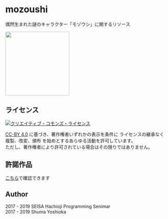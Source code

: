 # mozoushi

偶然生まれた謎のキャラクター「モゾウシ」に関するリソース

<img src="./mozoushi.svg" width="200"/>

## ライセンス

<a rel="license" href="http://creativecommons.org/licenses/by/4.0/"><img alt="クリエイティブ・コモンズ・ライセンス" style="border-width:0" src="https://i.creativecommons.org/l/by/4.0/88x31.png" /></a>

[CC-BY 4.0](http://creativecommons.org/licenses/by/4.0/) に基づき、著作権者いずれかの表示を条件に ライセンスの継承なく 複製、改変、頒布 を始めとするあらゆる活動を許可しています。  
ただし、著作権者により許可されている場合はその限りではありません。

## 許諾作品

[こちら](./certified)で確認できます

## Author

2017 - 2019 SEISA Hachioji Programming Senimar  
2017 - 2019 Shuma Yoshioka
